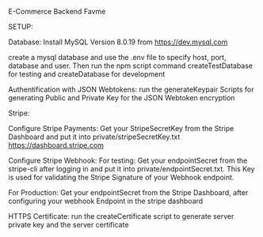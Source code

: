 E-Commerce Backend Favme

SETUP:

Database:
Install MySQL Version 8.0.19 from https://dev.mysql.com

create a mysql database and use the .env file to specify host, port, database and user. Then run the npm script command createTestDatabase for testing and createDatabase for development

Authentification with JSON Webtokens:
run the generateKeypair Scripts for generating Public and Private Key for the JSON Webtoken encryption

Stripe:

Configure Stripe Payments:
Get your StripeSecretKey from the Stripe Dashboard and put it into private/stripeSecretKey.txt
https://dashboard.stripe.com

Configure Stripe Webhook:
For testing: 
Get your endpointSecret from the stripe-cli after logging in and put it into private/endpointSecret.txt. This Key is used for validating the Stripe Signature of your Webhook endpoint.

For Production:
Get your endpointSecret from the Stripe Dashboard, after configuring your webhook Endpoint in the stripe dashboard


HTTPS Certificate:
run the createCertificate script to generate server private key and the server certificate